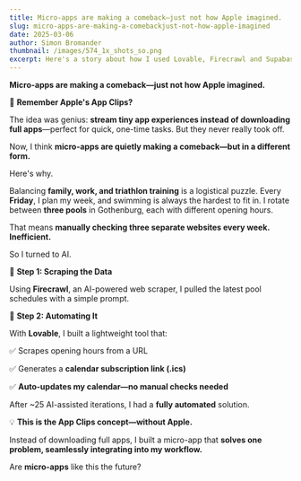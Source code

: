 ```yaml
---
title: Micro-apps are making a comeback—just not how Apple imagined.
slug: micro-apps-are-making-a-comebackjust-not-how-apple-imagined
date: 2025-03-06
author: Simon Bromander
thumbnail: /images/574_1x_shots_so.png
excerpt: Here's a story about how I used Lovable, Firecrawl and Supabase to build a tool that solves a weekly pain point of mine.
---
```

**Micro-apps are making a comeback—just not how Apple imagined.**

🚀 **Remember Apple's App Clips?**

The idea was genius: **stream tiny app experiences instead of downloading full apps**—perfect for quick, one-time tasks. But they never really took off.

Now, I think **micro-apps are quietly making a comeback—but in a different form.**

Here's why.

Balancing **family, work, and triathlon training** is a logistical puzzle. Every **Friday**, I plan my week, and swimming is always the hardest to fit in. I rotate between **three pools** in Gothenburg, each with different opening hours.

That means **manually checking three separate websites every week.** **Inefficient.**

So I turned to AI.

🔹 **Step 1: Scraping the Data**

Using **Firecrawl**, an AI-powered web scraper, I pulled the latest pool schedules with a simple prompt.

🔹 **Step 2: Automating It**

With **Lovable**, I built a lightweight tool that:

✅ Scrapes opening hours from a URL

✅ Generates a **calendar subscription link (.ics)**

✅ **Auto-updates my calendar—no manual checks needed**

After ~25 AI-assisted iterations, I had a **fully automated** solution.

💡 **This is the App Clips concept—without Apple.**

Instead of downloading full apps, I built a micro-app that **solves one problem, seamlessly integrating into my workflow.**

Are **micro-apps** like this the future? 